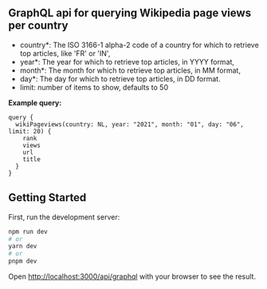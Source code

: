 ## GraphQL api for querying Wikipedia page views per country
 
- country*: The ISO 3166-1 alpha-2 code of a country for which to retrieve top articles, like 'FR' or 'IN',
- year*: The year for which to retrieve top articles, in YYYY format,
- month*: The month for which to retrieve top articles, in MM format,
- day*: The day for which to retrieve top articles, in DD format.
- limit: number of items to show, defaults to 50

**Example query:**
```
query {
  wikiPageviews(country: NL, year: "2021", month: "01", day: "06", limit: 20) {
    rank
    views
    url
    title
  }
}
```

## Getting Started

First, run the development server:

```bash
npm run dev
# or
yarn dev
# or
pnpm dev
```

Open [http://localhost:3000/api/graphql](http://localhost:3000/api/graphql) with your browser to see the result.



